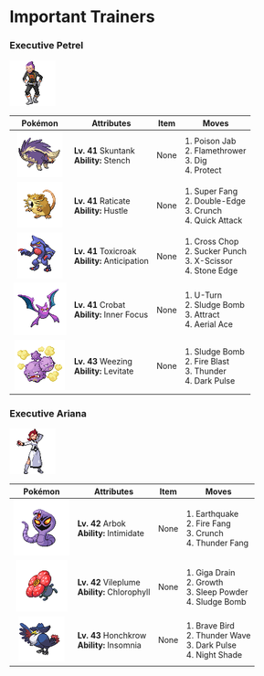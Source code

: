 # Important Trainers

### Executive Petrel

![Executive Petrel](../../assets/important_trainers/petrel.png "Executive Petrel")

| Pokémon | Attributes | Item | Moves |
|:-------:|------------|:----:|-------|
| ![Skuntank](../../assets/sprites/skuntank/front.gif "Skuntank") | **Lv. 41** Skuntank<br>**Ability:** <span class="tooltip" title="The stench helps keep wild Pokémon away.">Stench</span><br>| None | 1. <span class="tooltip" title="The foe is stabbed with a tentacle or arm steeped in poison. It may also poison the foe.">Poison Jab</span><br>2. <span class="tooltip" title="The foe is scorched with an intense blast of fire. The target may also be left with a burn.">Flamethrower</span><br>3. <span class="tooltip" title="The user burrows, then attacks on the second turn. It can also be used to exit dungeons.">Dig</span><br>4. <span class="tooltip" title="It enables the user to evade all attacks. Its chance of failing rises if it is used in succession.">Protect</span> |
| ![Raticate](../../assets/sprites/raticate/front.gif "Raticate") | **Lv. 41** Raticate<br>**Ability:** <span class="tooltip" title="Boosts the Attack stat, but lowers accuracy.">Hustle</span><br>| None | 1. <span class="tooltip" title="The user chomps hard on the foe with its sharp front fangs. It cuts the target’s HP to half.">Super Fang</span><br>2. <span class="tooltip" title="A reckless, life- risking tackle. It also damages the user by a fairly large amount, however.">Double-Edge</span><br>3. <span class="tooltip" title="The user crunches up the foe with sharp fangs. It may also lower the target’s Defense stat.">Crunch</span><br>4. <span class="tooltip" title="The user lunges at the foe at a speed that makes it almost invisible. It is sure to strike first.">Quick Attack</span> |
| ![Toxicroak](../../assets/sprites/toxicroak/front.gif "Toxicroak") | **Lv. 41** Toxicroak<br>**Ability:** <span class="tooltip" title="Senses the foe’s dangerous moves.">Anticipation</span><br>| None | 1. <span class="tooltip" title="The user delivers a double chop with its forearms crossed. It has a high critical-hit ratio.">Cross Chop</span><br>2. <span class="tooltip" title="This move enables the user to attack first. It fails if the foe is not readying an attack, however.">Sucker Punch</span><br>3. <span class="tooltip" title="The user slashes at the foe by crossing its scythes or claws as if they were a pair of scissors.">X-Scissor</span><br>4. <span class="tooltip" title="The user stabs the foe with a sharpened stone. It has a high critical-hit ratio. ">Stone Edge</span> |
| ![Crobat](../../assets/sprites/crobat/front.gif "Crobat") | **Lv. 41** Crobat<br>**Ability:** <span class="tooltip" title="The Pokémon is protected from flinching.">Inner Focus</span><br>| None | 1. <span class="tooltip" title="After making its attack, the user rushes back to switch places with a party Pokémon in waiting.">U-Turn</span><br>2. <span class="tooltip" title="The user attacks by hurling filthy sludge at the foe. It may also poison the target.">Sludge Bomb</span><br>3. <span class="tooltip" title="If it is the opposite gender of the user, the foe becomes infatuated and less likely to attack.">Attract</span><br>4. <span class="tooltip" title="The user confounds the foe with speed, then slashes. The attack lands without fail.">Aerial Ace</span> |
| ![Weezing](../../assets/sprites/weezing/front.gif "Weezing") | **Lv. 43** Weezing<br>**Ability:** <span class="tooltip" title="Gives full immunity to all Ground-type moves.">Levitate</span><br>| None | 1. <span class="tooltip" title="The user attacks by hurling filthy sludge at the foe. It may also poison the target.">Sludge Bomb</span><br>2. <span class="tooltip" title="The foe is attacked with an intense blast of all-consuming fire. It may also leave the target with a burn.">Fire Blast</span><br>3. <span class="tooltip" title="A wicked thunderbolt is dropped on the foe to inflict damage. It may also leave the target paralyzed.">Thunder</span><br>4. <span class="tooltip" title="The user releases a horrible aura imbued with dark thoughts. It may also make the target flinch.">Dark Pulse</span> |


### Executive Ariana

![Executive Ariana](../../assets/important_trainers/ariana.png "Executive Ariana")

| Pokémon | Attributes | Item | Moves |
|:-------:|------------|:----:|-------|
| ![Arbok](../../assets/sprites/arbok/front.gif "Arbok") | **Lv. 42** Arbok<br>**Ability:** <span class="tooltip" title="Lowers the foe’s Attack stat.">Intimidate</span><br>| None | 1. <span class="tooltip" title="The user sets off an earthquake that hits all the Pokémon in the battle. ">Earthquake</span><br>2. <span class="tooltip" title="The user bites with flame-cloaked fangs. It may also make the foe flinch or sustain a burn.">Fire Fang</span><br>3. <span class="tooltip" title="The user crunches up the foe with sharp fangs. It may also lower the target’s Defense stat.">Crunch</span><br>4. <span class="tooltip" title="The user bites with electrified fangs. It may also make the foe flinch or become paralyzed.">Thunder Fang</span> |
| ![Vileplume](../../assets/sprites/vileplume/front.gif "Vileplume") | **Lv. 42** Vileplume<br>**Ability:** <span class="tooltip" title="Boosts the Pokémon’s Speed in sunshine.">Chlorophyll</span><br>| None | 1. <span class="tooltip" title="A nutrient-draining attack. The user’s HP is restored by half the damage taken by the target.">Giga Drain</span><br>2. <span class="tooltip" title="The user’s body is forced to grow all at once. It raises the Sp. Atk stat. ">Growth</span><br>3. <span class="tooltip" title="The user scatters a big cloud of sleep- inducing dust around the foe. ">Sleep Powder</span><br>4. <span class="tooltip" title="The user attacks by hurling filthy sludge at the foe. It may also poison the target.">Sludge Bomb</span> |
| ![Honchkrow](../../assets/sprites/honchkrow/front.gif "Honchkrow") | **Lv. 43** Honchkrow<br>**Ability:** <span class="tooltip" title="Prevents the Pokémon from falling asleep.">Insomnia</span><br>| None | 1. <span class="tooltip" title="The user tucks in its wings and charges from a low altitude. The user also takes serious damage.">Brave Bird</span><br>2. <span class="tooltip" title="A weak electric charge is launched at the foe. It causes paralysis if it hits.">Thunder Wave</span><br>3. <span class="tooltip" title="The user releases a horrible aura imbued with dark thoughts. It may also make the target flinch.">Dark Pulse</span><br>4. <span class="tooltip" title="The user makes the foe see a mirage. It inflicts damage matching the user’s level.">Night Shade</span> |


